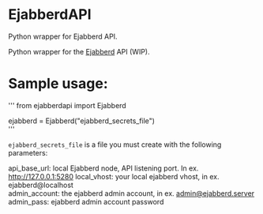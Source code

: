 # EjabberdAPI
Python wrapper for Ejabberd API.

Python wrapper for the [Ejabberd](https://www.ejabberd.im) API (WIP).  

# Sample usage:  

'''
from ejabberdapi import Ejabberd  

ejabberd = Ejabberd("ejabberd_secrets_file")  
'''

`ejabberd_secrets_file` is a file you must create with the following parameters:  

api_base_url: local Ejabberd node, API listening port. In ex. http://127.0.0.1:5280
local_vhost: your local ejabberd vhost, in ex. ejabberd@localhost  
admin_account: the ejabberd admin account, in ex. admin@ejabberd.server  
admin_pass: ejabberd admin account password  
